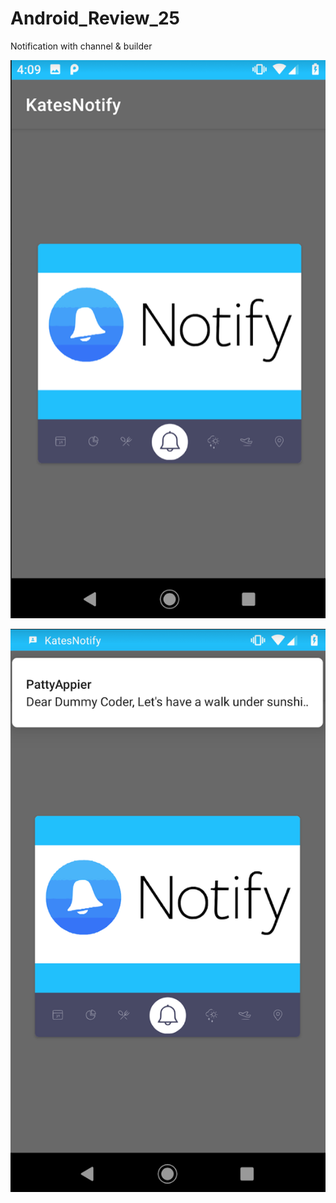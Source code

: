 # Android_Review_25
Notification with channel &amp; builder

![](https://github.com/QueenieCplusplus/Android_Review_25/blob/main/output0.png?raw=true)

![](https://github.com/QueenieCplusplus/Android_Review_25/blob/main/output01.png?raw=true)
